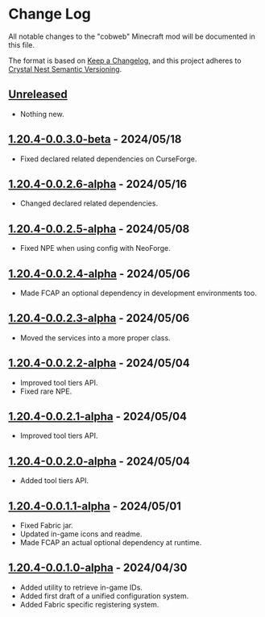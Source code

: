 # Change Log

All notable changes to the "cobweb" Minecraft mod will be documented in this file.

The format is based on [Keep a Changelog](https://keepachangelog.com/en/1.0.0/),
and this project adheres to [Crystal Nest Semantic Versioning](https://crystalnest.it/#/versioning).

## [Unreleased]

- Nothing new.

## [1.20.4-0.0.3.0-beta] - 2024/05/18

- Fixed declared related dependencies on CurseForge.

## [1.20.4-0.0.2.6-alpha] - 2024/05/16

- Changed declared related dependencies.

## [1.20.4-0.0.2.5-alpha] - 2024/05/08

- Fixed NPE when using config with NeoForge.

## [1.20.4-0.0.2.4-alpha] - 2024/05/06

- Made FCAP an optional dependency in development environments too.

## [1.20.4-0.0.2.3-alpha] - 2024/05/06

- Moved the services into a more proper class.

## [1.20.4-0.0.2.2-alpha] - 2024/05/04

- Improved tool tiers API.
- Fixed rare NPE.

## [1.20.4-0.0.2.1-alpha] - 2024/05/04

- Improved tool tiers API.

## [1.20.4-0.0.2.0-alpha] - 2024/05/04

- Added tool tiers API.

## [1.20.4-0.0.1.1-alpha] - 2024/05/01

- Fixed Fabric jar.
- Updated in-game icons and readme.
- Made FCAP an actual optional dependency at runtime.

## [1.20.4-0.0.1.0-alpha] - 2024/04/30

- Added utility to retrieve in-game IDs.
- Added first draft of a unified configuration system.
- Added Fabric specific registering system.

[Unreleased]: https://github.com/crystal-nest/cobweb
[README]: https://github.com/crystal-nest/cobweb#readme

[1.20.4-0.0.3.0-beta]: https://github.com/crystal-nest/cobweb/releases/tag/v1.20.4-0.0.3.0-beta
[1.20.4-0.0.2.6-alpha]: https://github.com/crystal-nest/cobweb/releases/tag/v1.20.4-0.0.2.6-alpha
[1.20.4-0.0.2.5-alpha]: https://github.com/crystal-nest/cobweb/releases/tag/v1.20.4-0.0.2.5-alpha
[1.20.4-0.0.2.4-alpha]: https://github.com/crystal-nest/cobweb/releases/tag/v1.20.4-0.0.2.4-alpha
[1.20.4-0.0.2.3-alpha]: https://github.com/crystal-nest/cobweb/releases/tag/v1.20.4-0.0.2.3-alpha
[1.20.4-0.0.2.2-alpha]: https://github.com/crystal-nest/cobweb/releases/tag/v1.20.4-0.0.2.2-alpha
[1.20.4-0.0.2.1-alpha]: https://github.com/crystal-nest/cobweb/releases/tag/v1.20.4-0.0.2.1-alpha
[1.20.4-0.0.2.0-alpha]: https://github.com/crystal-nest/cobweb/releases/tag/v1.20.4-0.0.2.0-alpha
[1.20.4-0.0.1.1-alpha]: https://github.com/crystal-nest/cobweb/releases/tag/v1.20.4-0.0.1.1-alpha
[1.20.4-0.0.1.0-alpha]: https://github.com/crystal-nest/cobweb/releases/tag/v1.20.4-0.0.1.0-alpha
